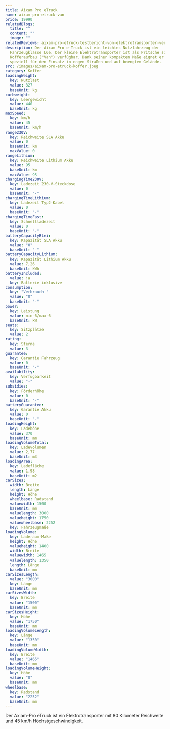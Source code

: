 ```yaml
---
title: Aixam Pro eTruck
name: aixam-pro-etruck-van
price: 19990
relatedBlogs:
  title: ""
  content: ""
  image: ""
relatedReviews: aixam-pro-etruck-testbericht-von-elektrotransporter-vergleich
description: Der Aixam Pro e-Truck ist ein leichtes Nutzfahrzeug der
  Fahrzeugklasse L6e. Der kleine Elektrotransporter ist als Pritsche sowie mit
  Kofferaufbau ("Van") verfügbar. Dank seiner kompakten Maße eignet er sich
  speziell für den Einsatz in engen Straßen und auf beengtem Gelände.
src: /images/aixam-pro-etruck-koffer.jpeg
category: Koffer
loadingWeight:
  key: Nutzlast
  value: 327
  baseUnit: kg
curbweight:
  key: Leergewicht
  value: 440
  baseUnit: kg
maxSpeed:
  key: km/h
  value: 45
  baseUnit: km/h
range230V:
  key: Reichweite SLA Akku
  value: 0
  baseUnit: km
  maxValue: 0
rangeLithium:
  key: Reichweite Lithium Akku
  value: 95
  baseUnit: km
  maxValue: 95
chargingTime230V:
  key: Ladezeit 230-V-Steckdose
  value: 0
  baseUnit: "-"
chargingTimeLithium:
  key: Ladezeit Typ2-Kabel
  value: 0
  baseUnit: "-"
chargingTimeFast:
  key: Schnellladezeit
  value: 0
  baseUnit: "-"
batteryCapacityBlei:
  key: Kapazität SLA Akku
  value: "0"
  baseUnit: "-"
batteryCapacityLithium:
  key: Kapazität Lithium Akku
  value: 7,26
  baseUnit: kWh
batteryIncluded:
  value: ja
  key: Batterie inklusive
consumption:
  key: "Verbrauch "
  value: "0"
  baseUnit: "-"
power:
  key: Leistung
  value: min-6/max-6
  baseUnit: kW
seats:
  key: Sitzplätze
  value: 2
rating:
  key: Sterne
  value: 3
guarantee:
  key: Garantie Fahrzeug
  value: 0
  baseUnit: "-"
availability:
  key: Verfügbarkeit
  value: "-"
subsidies:
  key: Förderhöhe
  value: 0
  baseUnit: "-"
batteryGuarantee:
  key: Garantie Akku
  value: 0
  baseUnit: "-"
loadingHeight:
  key: Ladehöhe
  value: 370
  baseUnit: mm
loadingVolumeTotal:
  key: Ladevolumen
  value: 2,77
  baseUnit: m3
loadingArea:
  key: Ladefläche
  value: 1,98
  baseUnit: m2
carSizes:
  width: Breite
  length: Länge
  height: Höhe
  wheelbase: Radstand
  valuewidth: 1500
  baseUnit: mm
  valuelength: 3000
  valueheight: 1750
  valuewheelbase: 2252
  key: Fahrzeugmaße
loadingVolume:
  key: Laderaum-Maße
  height: Höhe
  valueheight: 1400
  width: Breite
  valuewidth: 1465
  valuelength: 1350
  length: Länge
  baseUnit: mm
carSizesLength:
  value: "3000"
  key: Länge
  baseUnit: mm
carSizesWidth:
  key: Breite
  value: "1500"
  baseUnit: mm
carSizesHeight:
  key: Höhe
  value: "1750"
  baseUnit: mm
loadingVolumeLength:
  key: Länge
  value: "1350"
  baseUnit: mm
loadingVolumeWidth:
  key: Breite
  value: "1465"
  baseUnit: mm
loadingVolumeHeight:
  key: Höhe
  value: "0"
  baseUnit: mm
wheelbase:
  key: Radstand
  value: "2252"
  baseUnit: mm
---
```


Der Axiam-Pro eTruck ist ein Elektrotransporter mit 80 Kilometer Reichweite und 45 km/h Höchstgeschwindigkeit.
